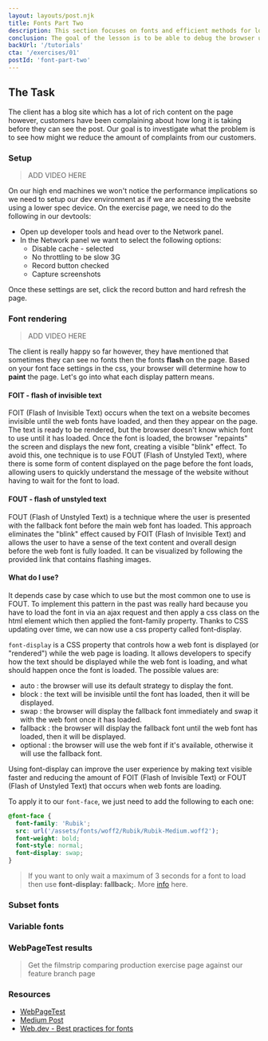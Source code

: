 ```yaml
---
layout: layouts/post.njk
title: Fonts Part Two
description: This section focuses on fonts and efficient methods for loading them. We will simulate a scenario where we receive a client request and our task is to address that requirement on the exercise page. Each page will initially have performance issues, but as we progress through the exercises, the page will gradually become faster.
conclusion: The goal of the lesson is to be able to debug the browser using a low end device, recognise when fonts are loading slow and how to implement the fix for it. The next session we will be looking at different web formats to use and how variable fonts work.
backUrl: '/tutorials'
cta: '/exercises/01'
postId: 'font-part-two'
---
```


## The Task

The client has a blog site which has a lot of rich content on the page however, customers have been complaining about how long it is taking before they can see the post. Our goal is to investigate what the problem is to see how might we reduce the amount of complaints from our customers.

### Setup

> ADD VIDEO HERE

On our high end machines we won't notice the performance implications so we need to setup our dev environment as if we are accessing the website using a lower spec device. On the exercise page, we need to do the following in our devtools:

- Open up developer tools and head over to the Network panel.
- In the Network panel we want to select the following options:
  - Disable cache - selected
  - No throttling to be slow 3G
  - Record button checked
  - Capture screenshots

Once these settings are set, click the record button and hard refresh the page.

### Font rendering

> ADD VIDEO HERE

The client is really happy so far however, they have mentioned that sometimes they can see no fonts then the fonts **flash** on the page. Based on your font face settings in the css, your browser will determine how to **paint** the page. Let's go into what each display pattern means.

#### FOIT - flash of invisible text

FOIT (Flash of Invisible Text) occurs when the text on a website becomes invisible until the web fonts have loaded, and then they appear on the page. The text is ready to be rendered, but the browser doesn't know which font to use until it has loaded. Once the font is loaded, the browser "repaints" the screen and displays the new font, creating a visible "blink" effect. To avoid this, one technique is to use FOUT (Flash of Unstyled Text), where there is some form of content displayed on the page before the font loads, allowing users to quickly understand the message of the website without having to wait for the font to load.

#### FOUT - flash of unstyled text

FOUT (Flash of Unstyled Text) is a technique where the user is presented with the fallback font before the main web font has loaded. This approach eliminates the "blink" effect caused by FOIT (Flash of Invisible Text) and allows the user to have a sense of the text content and overall design before the web font is fully loaded. It can be visualized by following the provided link that contains flashing images.

#### What do I use?

It depends case by case which to use but the most common one to use is FOUT. To implement this pattern in the past was really hard because you have to load the font in via an ajax request and then apply a css class on the html element which then applied the font-family property. Thanks to CSS updating over time, we can now use a css property called font-display.

`font-display` is a CSS property that controls how a web font is displayed (or "rendered") while the web page is loading. It allows developers to specify how the text should be displayed while the web font is loading, and what should happen once the font is loaded. The possible values are:

- auto : the browser will use its default strategy to display the font.
- block : the text will be invisible until the font has loaded, then it will be displayed.
- swap : the browser will display the fallback font immediately and swap it with the web font once it has loaded.
- fallback : the browser will display the fallback font until the web font has loaded, then it will be displayed.
- optional : the browser will use the web font if it's available, otherwise it will use the fallback font.

Using font-display can improve the user experience by making text visible faster and reducing the amount of FOIT (Flash of Invisible Text) or FOUT (Flash of Unstyled Text) that occurs when web fonts are loading.

To apply it to our `font-face`, we just need to add the following to each one:

```css
@font-face {
  font-family: 'Rubik';
  src: url('/assets/fonts/woff2/Rubik/Rubik-Medium.woff2');
  font-weight: bold;
  font-style: normal;
  font-display: swap;
}
```

> If you want to only wait a maximum of 3 seconds for a font to load then use **font-display: fallback;**. More [info](https://web.dev/font-best-practices/#choose-an-appropriate-font-display-strategy) here.

### Subset fonts

### Variable fonts

### WebPageTest results

> Get the filmstrip comparing production exercise page against our feature branch page

### Resources

- [WebPageTest](https://www.webpagetest.org/)
- [Medium Post](https://medium.com/@mattclaffey/loading-fonts-the-fout-way-92beed75dc38)
- [Web.dev - Best practices for fonts](https://web.dev/font-best-practices/)

